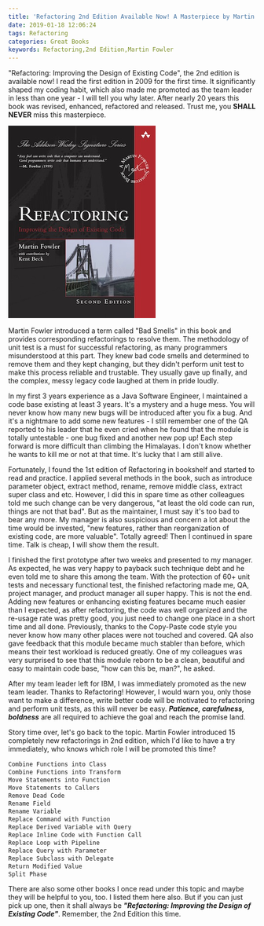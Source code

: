 ```yaml
---
title: 'Refactoring 2nd Edition Available Now! A Masterpiece by Martin Fowler You Shall Never Miss!'
date: 2019-01-18 12:06:24
tags: Refactoring
categories: Great Books
keywords: Refactoring,2nd Edition,Martin Fowler
---
```


"Refactoring: Improving the Design of Existing Code", the 2nd edition is available now! I read the first edition in 2009 for the first time. It significantly shaped my coding habit, which also made me promoted as the team leader in less than one year - I will tell you why later. After nearly 20 years this book was revised, enhanced, refactored and released. Trust me, you **SHALL NEVER** miss this masterpiece.

<a href="https://amzn.to/2QviuLh"><img src="../images/refact2.jpg" /></a><!-- more -->

Martin Fowler introduced a term called "Bad Smells" in this book and provides corresponding refactorings to resolve them. The methodology of unit test is a must for successful refactoring, as many programmers misunderstood at this part. They knew bad code smells and determined to remove them and they kept changing, but they didn't perform unit test to make this process reliable and trustable. They usually gave up finally, and the complex, messy legacy code laughed at them in pride loudly.

In my first 3 years experience as a Java Software Engineer, I maintained a code base existing at least 3 years. It's a mystery and a huge mess. You will never know how many new bugs will be introduced after you fix a bug. And it's a nightmare to add some new features - I still remember one of the QA reported to his leader that he even cried when he found that the module is totally untestable - one bug fixed and another new pop up! Each step forward is more difficult than climbing the Himalayas. I don't know whether he wants to kill me or not at that time. It's lucky that I am still alive.

Fortunately, I found the 1st edition of Refactoring in bookshelf and started to read and practice. I applied several methods in the book, such as introduce parameter object, extract method, rename, remove middle class, extract super class and etc. However, I did this in spare time as other colleagues told me such change can be very dangerous, "at least the old code can run, things are not that bad". But as the maintainer, I must say it's too bad to bear any more. My manager is also suspicious and concern a lot about the time would be invested, "new features, rather than reorganization of existing code, are more valuable". Totally agreed! Then I continued in spare time. Talk is cheap, I will show them the result.

I finished the first prototype after two weeks and presented to my manager. As expected, he was very happy to payback such technique debt and he even told me to share this among the team. With the protection of 60+ unit tests and necessary functional test, the finished refactoring made me, QA, project manager, and product manager all super happy. This is not the end. Adding new features or enhancing existing features became much easier than I expected, as after refactoring, the code was well organized and the re-usage rate was pretty good, you just need to change one place in a short time and all done. Previously, thanks to the Copy-Paste code style you never know how many other places were not touched and covered. QA also gave feedback that this module became much stabler than before, which means their test workload is reduced greatly. One of my colleagues was very surprised to see that this module reborn to be a clean, beautiful and easy to maintain code base, "how can this be, man?", he asked.

After my team leader left for IBM, I was immediately promoted as the new team leader. Thanks to Refactoring! However, I would warn you, only those want to make a difference, write better code will be motivated to refactoring and perform unit tests, as this will never be easy. _**Patience, carefulness, boldness**_ are all required to achieve the goal and reach the promise land.

Story time over, let's go back to the topic. Martin Fowler introduced 15 completely new refactorings in 2nd edition, which I'd like to have a try immediately, who knows which role I will be promoted this time?

```
Combine Functions into Class
Combine Functions into Transform
Move Statements into Function
Move Statements to Callers
Remove Dead Code
Rename Field
Rename Variable
Replace Command with Function
Replace Derived Variable with Query
Replace Inline Code with Function Call
Replace Loop with Pipeline
Replace Query with Parameter
Replace Subclass with Delegate
Return Modified Value
Split Phase
```

There are also some other books I once read under this topic and maybe they will be helpful to you, too. I listed them here also. But if you can just pick up one, then it shall always be _**"Refactoring: Improving the Design of Existing Code"**_. Remember, the 2nd Edition this time.

<script type="text/javascript">
amzn_assoc_placement = "adunit0";
amzn_assoc_search_bar = "false";
amzn_assoc_tracking_id = "oldyoungboy-20";
amzn_assoc_ad_mode = "manual";
amzn_assoc_ad_type = "smart";
amzn_assoc_marketplace = "amazon";
amzn_assoc_region = "US";
amzn_assoc_title = "";
amzn_assoc_linkid = "67450530ae19c250a2e7773d9911f72b";
amzn_assoc_asins = "0134757599,0131177052,0132350882,020161622X";
</script>
<script src="//z-na.amazon-adsystem.com/widgets/onejs?MarketPlace=US"></script>